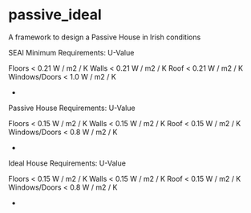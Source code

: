 # passive_ideal

A framework to design a Passive House in Irish conditions

SEAI Minimum Requirements: U-Value

Floors < 0.21 W / m2 / K
Walls < 0.21 W / m2 / K
Roof < 0.21 W / m2 / K
Windows/Doors < 1.0 W / m2 / K

+

Passive House Requirements: U-Value

Floors < 0.15 W / m2 / K
Walls < 0.15 W / m2 / K
Roof < 0.15 W / m2 / K
Windows/Doors < 0.8 W / m2 / K

+

Ideal House Requirements: U-Value

Floors < 0.15 W / m2 / K
Walls < 0.15 W / m2 / K
Roof < 0.15 W / m2 / K
Windows/Doors < 0.8 W / m2 / K

+